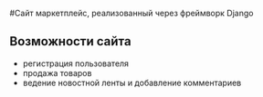 #Сайт маркетплейс, реализованный через фреймворк Django

## Возможности сайта
* регистрация пользователя
* продажа товаров
* ведение новостной ленты и добавление комментариев